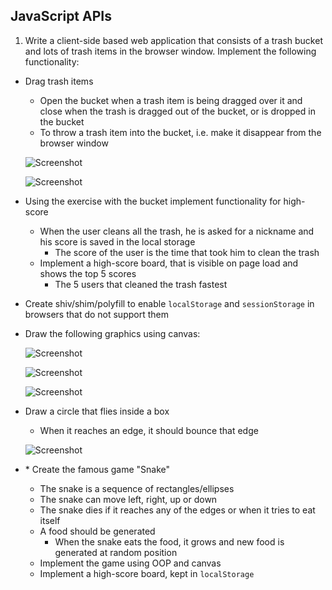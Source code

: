 ## JavaScript APIs

1. Write a client-side based web application that consists of a trash bucket and lots of trash items in the browser window. Implement the following functionality:
  * Drag trash items
    * Open the bucket when a trash item is being dragged over it and close when the trash is dragged out of the bucket, or is dropped in the bucket
    * To throw a trash item into the bucket, i.e. make it disappear from the browser window

    ![Screenshot](https://raw.github.com/jasssonpet/TelerikAcademy/master/WebDesign/4.JavaScriptPartTwo/4.JavaScriptAPIs/1.TrashBin/index1.png)

    ![Screenshot](https://raw.github.com/jasssonpet/TelerikAcademy/master/WebDesign/4.JavaScriptPartTwo/4.JavaScriptAPIs/1.TrashBin/index2.png)
* Using the exercise with the bucket implement functionality for high-score
    * When the user cleans all the trash, he is asked for a nickname and his score is saved in the local storage
        * The score of the user is the time that took him to clean the trash
    * Implement a high-score board, that is visible on page load and shows the top 5 scores
        * The 5 users that cleaned the trash fastest
* Create shiv/shim/polyfill to enable `localStorage` and `sessionStorage` in browsers that do not support them
* Draw the following graphics using canvas:

    ![Screenshot](https://raw.github.com/jasssonpet/TelerikAcademy/master/WebDesign/4.JavaScriptPartTwo/4.JavaScriptAPIs/4.Drawings/index1.png)

    ![Screenshot](https://raw.github.com/jasssonpet/TelerikAcademy/master/WebDesign/4.JavaScriptPartTwo/4.JavaScriptAPIs/4.Drawings/index2.png)

    ![Screenshot](https://raw.github.com/jasssonpet/TelerikAcademy/master/WebDesign/4.JavaScriptPartTwo/4.JavaScriptAPIs/4.Drawings/index3.png)
* Draw a circle that flies inside a box
    * When it reaches an edge, it should bounce that edge

    ![Screenshot](https://raw.github.com/jasssonpet/TelerikAcademy/master/WebDesign/4.JavaScriptPartTwo/4.JavaScriptAPIs/5.Line/index.png)
* \* Create the famous game "Snake"
    * The snake is a sequence of rectangles/ellipses
    * The snake can move left, right, up or down
    * The snake dies if it reaches any of the edges or when it tries to eat itself
    * A food should be generated
        * When the snake eats the food, it grows and new food is generated at random position
    * Implement the game using OOP and canvas
    * Implement a high-score board, kept in `localStorage`
